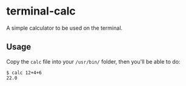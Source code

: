 # terminal-calc
A simple calculator to be used on the terminal.

## Usage

Copy the `calc` file into your `/usr/bin/` folder, then you'll be able to do: 
  ``` 
  $ calc 12+4+6
  22.0
  ```

